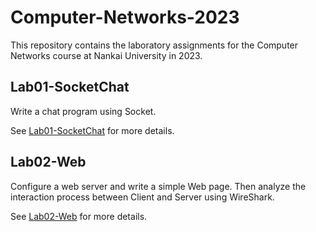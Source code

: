 # Computer-Networks-2023

This repository contains the laboratory assignments for the Computer Networks course at Nankai University in 2023.

## Lab01-SocketChat

Write a chat program using Socket.

See [Lab01-SocketChat](./Lab01-SocketChat/README.md) for more details.

## Lab02-Web

Configure a web server and write a simple Web page. Then analyze the interaction process between Client and Server using WireShark.

See [Lab02-Web](./Lab02-Web/README.md) for more details.
